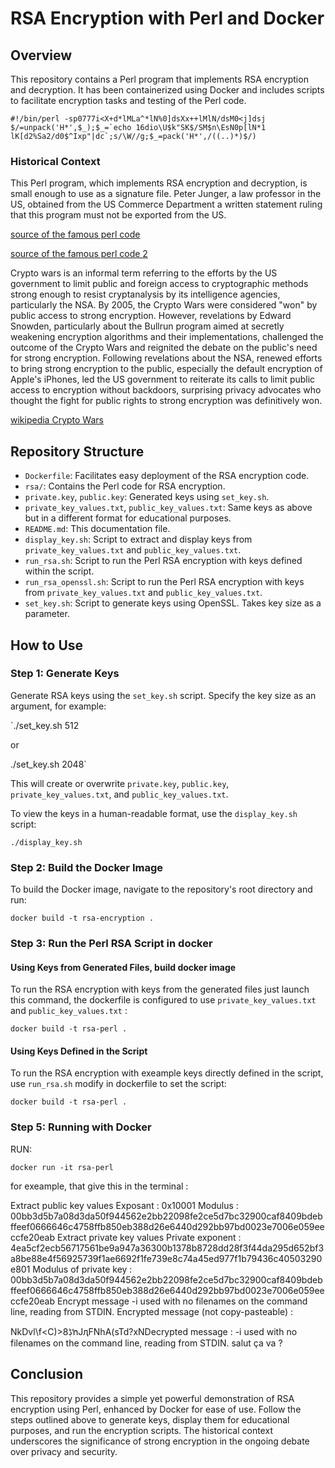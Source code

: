 RSA Encryption with Perl and Docker
===================================

Overview
--------

This repository contains a Perl program that implements RSA encryption and decryption. It has been containerized using Docker and includes scripts to facilitate encryption tasks and testing of the Perl code.

```
#!/bin/perl -sp0777i<X+d*lMLa^*lN%0]dsXx++lMlN/dsM0<j]dsj
$/=unpack('H*',$_);$_=`echo 16dio\U$k"SK$/SM$n\EsN0p[lN*1
lK[d2%Sa2/d0$^Ixp"|dc`;s/\W//g;$_=pack('H*',/((..)*)$/)
```

### Historical Context

This Perl program, which implements RSA encryption and decryption, is small enough to use as a signature file. Peter Junger, a law professor in the US, obtained from the US Commerce Department a written statement ruling that this program must not be exported from the US.

[source of the famous perl code](http://www.cypherspace.org/adam/rsa/)

[source of the famous perl code 2](http://www.cypherspace.org/adam/rsa/rsa-details.html)

Crypto wars is an informal term referring to the efforts by the US government to limit public and foreign access to cryptographic methods strong enough to resist cryptanalysis by its intelligence agencies, particularly the NSA. By 2005, the Crypto Wars were considered "won" by public access to strong encryption. However, revelations by Edward Snowden, particularly about the Bullrun program aimed at secretly weakening encryption algorithms and their implementations, challenged the outcome of the Crypto Wars and reignited the debate on the public's need for strong encryption. Following revelations about the NSA, renewed efforts to bring strong encryption to the public, especially the default encryption of Apple's iPhones, led the US government to reiterate its calls to limit public access to encryption without backdoors, surprising privacy advocates who thought the fight for public rights to strong encryption was definitively won.

[wikipedia Crypto Wars](https://en.wikipedia.org/wiki/Crypto_Wars)

Repository Structure
--------------------

-   `Dockerfile`: Facilitates easy deployment of the RSA encryption code.
-   `rsa/`: Contains the Perl code for RSA encryption.
-   `private.key`, `public.key`: Generated keys using `set_key.sh`.
-   `private_key_values.txt`, `public_key_values.txt`: Same keys as above but in a different format for educational purposes.
-   `README.md`: This documentation file.
-   `display_key.sh`: Script to extract and display keys from `private_key_values.txt` and `public_key_values.txt`.
-   `run_rsa.sh`: Script to run the Perl RSA encryption with keys defined within the script.
-   `run_rsa_openssl.sh`: Script to run the Perl RSA encryption with keys from `private_key_values.txt` and `public_key_values.txt`.
-   `set_key.sh`: Script to generate keys using OpenSSL. Takes key size as a parameter.

How to Use
----------

### Step 1: Generate Keys

Generate RSA keys using the `set_key.sh` script. Specify the key size as an argument, for example:

`./set_key.sh 512

or

./set_key.sh 2048`

This will create or overwrite `private.key`, `public.key`, `private_key_values.txt`, and `public_key_values.txt`.

To view the keys in a human-readable format, use the `display_key.sh` script:

`./display_key.sh`

### Step 2: Build the Docker Image

To build the Docker image, navigate to the repository's root directory and run:

`docker build -t rsa-encryption .`

### Step 3: Run the Perl RSA Script in docker

#### Using Keys from Generated Files, build docker image

To run the RSA encryption with keys from the generated files just launch this command, the dockerfile is configured to use `private_key_values.txt` and `public_key_values.txt` :

`docker build -t rsa-perl .`

#### Using Keys Defined in the Script

To run the RSA encryption with exeample keys directly defined in the script, use `run_rsa.sh` modify in dockerfile to set the script:

`docker build -t rsa-perl .`


### Step 5: Running with Docker

RUN:

`docker run -it rsa-perl`

for exeample, that give this in the terminal :

Extract public key values
Exposant : 0x10001
Modulus : 00bb3d5b7a08d3da50f944562e2bb22098fe2ce5d7bc32900caf8409bdebffeef0666646c4758ffb850eb388d26e6440d292bb97bd0023e7006e059eeccfe20eab
Extract private key values
Private exponent : 4ea5cf2ecb56717561be9a947a36300b1378b8728dd28f3f44da295d652bf3a8be88e4f56925739f1ae6692f1fe739e8c74a45ed977f1b79436c40503290e801
Modulus of private key : 00bb3d5b7a08d3da50f944562e2bb22098fe2ce5d7bc32900caf8409bdebffeef0666646c4758ffb850eb388d26e6440d292bb97bd0023e7006e059eeccfe20eab
Encrypt message
-i used with no filenames on the command line, reading from STDIN.
Encrypted message (not copy-pasteable) :

NkDvl\f<C)>ڋ8ŉJԯFNhA(sTd?xNDecrypted message :
-i used with no filenames on the command line, reading from STDIN.
salut ça va ?

Conclusion
----------

This repository provides a simple yet powerful demonstration of RSA encryption using Perl, enhanced by Docker for ease of use. Follow the steps outlined above to generate keys, display them for educational purposes, and run the encryption scripts. The historical context underscores the significance of strong encryption in the ongoing debate over privacy and security.


